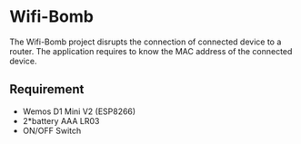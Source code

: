 # Wifi-Bomb



The Wifi-Bomb project disrupts the connection of connected device to a router. The application requires to know the MAC address of the connected device.



Requirement
-------------
 * Wemos D1 Mini V2 (ESP8266)
 * 2*battery AAA LR03
 * ON/OFF Switch 
